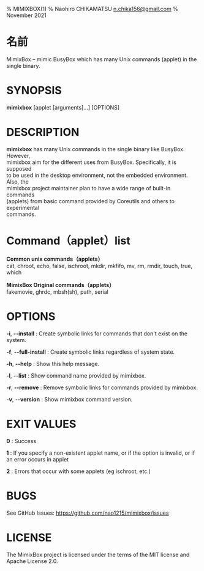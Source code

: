 % MIMIXBOX(1)
% Naohiro CHIKAMATSU <n.chika156@gmail.com>
% November 2021

# 名前

MimixBox – mimic BusyBox which has many Unix commands (applet) in the single binary.

# SYNOPSIS

**mimixbox** [applet [arguments]...] [OPTIONS]

# DESCRIPTION
**mimixbox** has many Unix commands in the single binary like BusyBox. However,  
mimixbox aim for the different uses from BusyBox. Specifically, it is supposed  
to be used in the desktop environment, not the embedded environment. Also, the  
mimixbox project maintainer plan to have a wide range of built-in commands  
(applets) from basic command provided by Coreutils and others to experimental  
commands.

# Command（applet）list
**Common unix commands（applets）**  
cat, chroot, echo, false, ischroot, mkdir, mkfifo, mv, rm, rmdir, touch, true, which

**MimixBox Original commands（applets）**  
fakemovie, ghrdc, mbsh(sh), path, serial

# OPTIONS
**-i**, **--install**
:   Create symbolic links for commands that don't exist on the system.

**-f**, **--full-install**
:   Create symbolic links regardless of system state.

**-h**, **--help**
:   Show this help message.

**-l**, **--list**
:   Show command name provided by mimixbox.

**-r**, **--remove**
:   Remove symbolic links for commands provided by mimixbox.

**-v**, **--version**
:   Show mimixbox command version.

# EXIT VALUES
**0**
:   Success

**1**
:   If you specify a non-existent applet name, or if the option is invalid,
    or if an error occurs in applet

**2**
:   Errors that occur with some applets (eg ischroot, etc.)

# BUGS
See GitHub Issues: https://github.com/nao1215/mimixbox/issues

# LICENSE
The MimixBox project is licensed under the terms of the MIT license and Apache License 2.0.